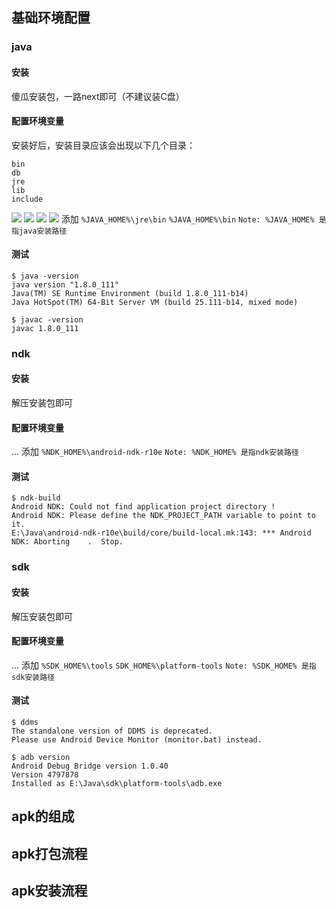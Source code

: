 

## 基础环境配置
### java
#### 安装
傻瓜安装包，一路next即可（不建议装C盘）
#### 配置环境变量
安装好后，安装目录应该会出现以下几个目录：
```
bin
db
jre
lib
include
```
![](https://www.showdoc.cc/server/api/common/visitfile/sign/e1c0f6e4d312bf3a34ec276554a0cb14?showdoc=.jpg)
![](https://www.showdoc.cc/server/api/common/visitfile/sign/61c0d3f674c3ae57489019e659157cfd?showdoc=.jpg)
![](https://www.showdoc.cc/server/api/common/visitfile/sign/9aad100d8324af12c17141e0c66c6aab?showdoc=.jpg)
![](https://www.showdoc.cc/server/api/common/visitfile/sign/5dd5f956a87cb49c42e85ce4c5bfcc8f?showdoc=.jpg)
添加 `%JAVA_HOME%\jre\bin` `%JAVA_HOME%\bin`
`Note: %JAVA_HOME% 是指java安装路径`
#### 测试
```
$ java -version
java version "1.8.0_111"
Java(TM) SE Runtime Environment (build 1.8.0_111-b14)
Java HotSpot(TM) 64-Bit Server VM (build 25.111-b14, mixed mode)
```
```
$ javac -version
javac 1.8.0_111
```

### ndk
#### 安装
解压安装包即可
#### 配置环境变量
...
添加 `%NDK_HOME%\android-ndk-r10e`
`Note: %NDK_HOME% 是指ndk安装路径`
#### 测试
```
$ ndk-build
Android NDK: Could not find application project directory !
Android NDK: Please define the NDK_PROJECT_PATH variable to point to it.
E:\Java\android-ndk-r10e\build/core/build-local.mk:143: *** Android NDK: Aborting    .  Stop.
```
### sdk
#### 安装
解压安装包即可
#### 配置环境变量
...
添加 `%SDK_HOME%\tools` `SDK_HOME%\platform-tools`
`Note: %SDK_HOME% 是指sdk安装路径`
#### 测试
```
$ ddms
The standalone version of DDMS is deprecated.
Please use Android Device Monitor (monitor.bat) instead.
```

```
$ adb version
Android Debug Bridge version 1.0.40
Version 4797878
Installed as E:\Java\sdk\platform-tools\adb.exe
```

## apk的组成

## apk打包流程

## apk安装流程
